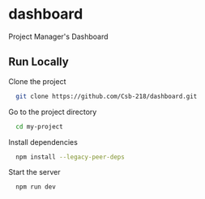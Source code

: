 # dashboard
 Project Manager's Dashboard
    
## Run Locally

Clone the project

```bash
  git clone https://github.com/Csb-218/dashboard.git
```

Go to the project directory

```bash
  cd my-project
```

Install dependencies

```bash
  npm install --legacy-peer-deps
```

Start the server

```bash
  npm run dev
```
